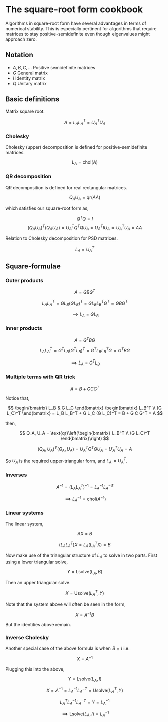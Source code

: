 # The square-root form cookbook

Algorithms in square-root form have several advantages in terms of numerical stability. This is especially pertinent for algorithms that require matrices to stay positive-semidefinite even though eigenvalues might approach zero. 

## Notation

 - $A, B, C, ...$ Positive semidefinite matrices
 - $G$ General matrix
 - $I$ Identity matrix
 - $Q$ Unitary matrix 

## Basic definitions

Matrix square root.

$$
A = L_A L_A^T = U_A^T U_A
$$

### Cholesky

Cholesky (upper) decomposition is defined for positive-semidefinite matrices.

$$
L_A = \text{chol}(A)
$$

### QR decomposition 

QR decomposition is defined for real rectangular matrices.

$$
Q_A U_A = \text{qr}(AA)
$$

which satisfies our square-root form as,

$$
Q^T Q = I
$$
$$
(Q_A U_A)^T (Q_A U_A) = U_A^T Q^T Q U_A = U_A^T I U_A =  U_A^T  U_A  = AA
$$

Relation to Cholesky decomposition for PSD matrices.

$$
L_A = U_A^T
$$



## Square-formulae

### Outer products

$$
A = G B G^T 
$$

$$
L_A L_A^T= G L_B (G L_B)^T = G L_B L_B^T G^T = G B G^T
$$

$$
\implies L_A = G L_B
$$



### Inner products

$$
A = G^T B G 
$$

$$
L_A L_A^T= G^T L_B (G^T L_B)^T = G^T L_B L_B^T G = G^T B G
$$

$$
\implies L_A = G^T L_B
$$



### Multiple terms with QR trick

$$
A = B + G C G^T 
$$

Notice that,

$$
\begin{bmatrix} L_B & G L_C \end{bmatrix} \begin{bmatrix} L_B^T \\ (G L_C)^T \end{bmatrix} = L_B L_B^T + G L_C (G L_C)^T = B + G C G^T = A
$$

then, 

$$
Q_A, U_A = \text{qr}\left(\begin{bmatrix} L_B^T \\ (G L_C)^T \end{bmatrix}\right) 
$$

$$
(Q_A, U_A)^T (Q_A, U_A) = U_A^T Q^T Q U_A = U_A^T U_A =  A
$$

So $U_A$ is the required upper-triangular form, and $L_A = U_A^T$.


### Inverses

$$
A^{-1} = (L_A L_A^T)^{-1} = L_A^{-1} L_A^{-T}
$$

$$
\implies L_A^{-1} = \text{chol}(A^{-1})
$$

### Linear systems

The linear system,

$$
AX = B
$$

$$
(L_A L_A^T) X = L_A (L_A^T X) = B
$$

Now make use of the triangular structure of $L_A$ to solve in two parts. First using a lower triangular solve,

$$
Y = \text{Lsolve}(L_A, B)
$$

Then an upper triangular solve.

$$
X = \text{Usolve}(L_A^T, Y)
$$

Note that the system above will often be seen in the form,

$$
X = A^{-1} B
$$

But the identities above remain. 

### Inverse Cholesky

Another special case of the above formula is when $B=I$ i.e.

$$
X = A^{-1}
$$

Plugging this into the above,

$$
Y = \text{Lsolve}(L_A, I)
$$

$$
X = A^{-1} = L_A^{-1} L_A^{-T} = \text{Usolve}(L_A^T, Y)
$$

$$
L_A^T L_A^{-1} L_A^{-T} = Y = L_A^{-1}
$$

$$
\implies \text{Lsolve}(L_A, I) =  L_A^{-1}
$$

